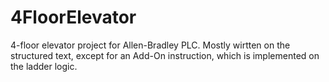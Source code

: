 # 4FloorElevator
4-floor elevator project for Allen-Bradley PLC.
Mostly wirtten on the structured text, except for an Add-On instruction, 
which is implemented on the ladder logic.
